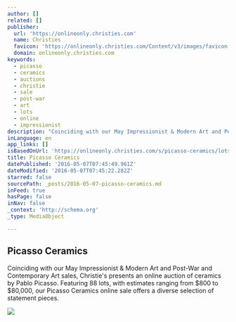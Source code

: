 ```yaml
---
author: []
related: []
publisher:
  url: 'https://onlineonly.christies.com'
  name: Christies
  favicon: 'https://onlineonly.christies.com/Content/v3/images/favicon.ico'
  domain: onlineonly.christies.com
keywords:
  - picasso
  - ceramics
  - auctions
  - christie
  - sale
  - post-war
  - art
  - lots
  - online
  - impressionist
description: "Coinciding with our May Impressionist & Modern Art and Post-War and Contemporary Art sales, Christie's presents an online auction of ceramics by Pablo Picasso. Featuring 88 lots, with estimates ranging from $800 to $80,000, our Picasso Ceramics online sale offers a diverse selection of statement pieces."
inLanguage: en
app_links: []
isBasedOnUrl: 'https://onlineonly.christies.com/s/picasso-ceramics/lots/244?SitecoreGUID={0BFA6C33-95EE-47B0-BA39-EEF625C23B1A}&sectionName=auctions_Nav&lid=1'
title: Picasso Ceramics
datePublished: '2016-05-07T07:45:49.961Z'
dateModified: '2016-05-07T07:45:22.282Z'
starred: false
sourcePath: _posts/2016-05-07-picasso-ceramics.md
inFeed: true
hasPage: false
inNav: false
_context: 'http://schema.org'
_type: MediaObject

---
```

<article style=""><h1>Picasso Ceramics</h1><p>Coinciding with our May Impressionist &amp; Modern Art and Post-War and Contemporary Art sales, Christie's presents an online auction of ceramics by Pablo Picasso. Featuring 88 lots, with estimates ranging from $800 to $80,000, our Picasso Ceramics online sale offers a diverse selection of statement pieces.</p><img src="https://pccdn.perfectchannel.com/christies/live/salecontent/12148/banner-quarter.jpg" /></article>